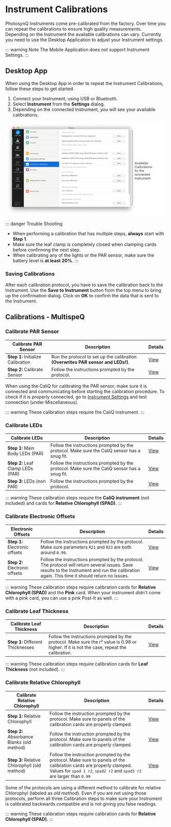 # Instrument Calibrations

PhotosynQ Instruments come pre-calibrated from the factory. Over time you can repeat the calibrations to ensure high quality measurements. Depending on the Instrument the available calibrations can vary. Currently you need to use the Desktop Application to adjust your Instrument settings.

::: warning Note
The Mobile Application does not support Instrument Settings.
:::

## Desktop App

When using the Desktop App in order to repeat the Instrument Calibrations, follow these steps to get started.

1. Connect your Instrument, using USB or Bluetooth.
2. Select **Instrument** from the **Settings** dialog.
3. Depending on the connected Instrument, you will see your available calibrations.

![Calibrations Dialog to show available Instrument calibrations.](./images/instrument-calibrations-desktop-app.png)

::: danger Trouble Shooting
+ When performing a calibration that has multiple steps, **always** start with **Step 1**.
+ Make sure the leaf clamp is completely closed when clamping cards before confirming the next step.
+ When calibrating any of the lights or the PAR sensor, make sure the battery level is **at least 20%**.
:::

### Saving Calibrations

After each calibration protocol, you have to save the calibration back to the Instrument. Use the **Save to Instrument** button from the top menu to bring up the confirmation dialog. Click on **OK** to confirm the data that is sent to the Instrument.

## Calibrations - MultispeQ

### Calibrate PAR Sensor

| Calibrate PAR Sensor | Description | Details |
| -------------------- | ----------- | ------- |
| **Step 1:** Initialize Calibration | Run the protocol to set up the calibration **(Overwrites PAR sensor and LEDs!)**. | [View][1883] |
| **Step 2:** Calibrate Sensor | Follow the instructions prompted by the protocol. | [View][1884] |

When using the CaliQ for calibrating the PAR sensor, make sure it is connected and communicating before starting the calibration procedure. To check if it is properly connected, go to [Instrument Settings](./instrument-settings.md) and test connection (under Miscellaneous).

::: warning
These calibration steps require the CaliQ instrument.
:::

### Calibrate LEDs

| Calibrate LEDs | Description | Details |
| -------------- | ----------- | ------- |
| **Step 1:** Main Body LEDs (PAR) | Follow the instructions prompted by the protocol. Make sure the CaliQ sensor has a snug fit. | [View][1885] |
| **Step 2:** Leaf Clamp LEDs (PAR) | Follow the instructions prompted by the protocol. Make sure the CaliQ sensor has a snug fit. | [View][1886] |
| **Step 3:** LEDs (non PAR) | Follow the instructions prompted by the protocol. | [View][1887] |

::: warning
These calibration steps require the **CaliQ instrument** (not included) and cards for **Relative Chlorophyll (SPAD)**.
:::

### Calibrate Electronic Offsets

| Electronic Offsets | Description | Details |
| ------------------ | ----------- | ------- |
| **Step 1:** Electronic offsets | Follow the instructions prompted by the protocol. Make sure parameters `R21` and `R23` are both around `0.99`. | [View][1894] |
| **Step 2:** Electronic offsets | Follow the instructions prompted by the protocol. The protocol will return several issues. Save results to the Instrument and run the calibration again. This time it should return no issues. | [View][1893] |

::: warning
These calibration steps require calibration cards for **Relative Chlorophyll (SPAD)** and the **Pink** card. When your instrument didn't come with a pink card, you can use a pink Post-It as well.
:::

### Calibrate Leaf Thickness

| Calibrate Leaf Thickness | Description | Details |
| ------------------------ | ----------- | ------- |
| **Step 1:** Different Thicknesses | Follow the instructions prompted by the protocol. Make sure the r² value is 0.98 or higher. If it is not the case, repeat the calibration. | [View][1889] |

::: warning
These calibration steps require calibration cards for **Leaf Thickness** (not included).
:::

### Calibrate Relative Chlorophyll

| Calibrate Relative Chlorophyll | Description | Details |
| ------------------------------ | ----------- | ------- |
| **Step 1:** Relative Chlorophyll | Follow the instruction prompted by the protocol. Make sure to panels of the calibration cards are properly clamped. | [View][1890] |
| **Step 2:** Absorbance Blanks (old method) | Follow the instruction prompted by the protocol. Make sure to panels of the calibration cards are properly clamped. | [View][1891] |
| **Step 3:** Relative Chlorophyll (old method) | Follow the instruction prompted by the protocol. Make sure to panels of the calibration cards are properly clamped. Values for `spad 1 r2`, `spad2 r2` and `spad3 r2` are larger than `0.99` | [View][1892] |

Some of the protocols are using a different method to calibrate for relative Chlorophyl (labeled as *old method*). Even if you are not using those protocols, perform all three Calibration steps to make sure your Instrument is calibrated backwards compatible and is not giving you false readings.

::: warning
These calibration steps require calibration cards for **Relative Chlorophyll (SPAD)**.
:::

[1]: https://photosynq.org/protocols/chlorophyll-fluorescence-really-old
[1883]: https://photosynq.org/protocols/1883
[1884]: https://photosynq.org/protocols/1884
[1885]: https://photosynq.org/protocols/1885
[1886]: https://photosynq.org/protocols/1886
[1887]: https://photosynq.org/protocols/1887

[1889]: https://photosynq.org/protocols/1889

[1890]: https://photosynq.org/protocols/1890
[1891]: https://photosynq.org/protocols/1891
[1892]: https://photosynq.org/protocols/1892

[1894]: https://photosynq.org/protocols/1894
[1893]: https://photosynq.org/protocols/1893
